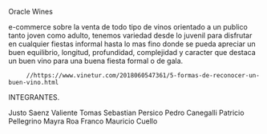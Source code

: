  
 
 Oracle Wines





 e-commerce sobre la venta de todo tipo de vinos orientado a un publico tanto joven como adulto, tenemos variedad desde lo juvenil para disfrutar en cualquier fiestas informal hasta lo mas fino donde se pueda apreciar un buen equilibrio, longitud, profundidad, complejidad y caracter que destaca un buen vino para una buena fiesta formal o de gala.


         //https://www.vinetur.com/2018060547361/5-formas-de-reconocer-un-buen-vino.html









INTEGRANTES.

Justo Saenz Valiente
Tomas Sebastian Persico
Pedro Canegalli
Patricio Pellegrino
Mayra Roa
Franco Mauricio Cuello